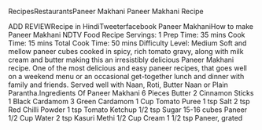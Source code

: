 RecipesRestaurantsPaneer Makhani
Paneer Makhani Recipe
 
ADD REVIEWRecipe in HindiTweeterfacebook
Paneer MakhaniHow to make Paneer Makhani
NDTV Food
Recipe Servings: 1
Prep Time: 35 mins
Cook Time: 15 mins
Total Cook Time: 50 mins
Difficulty Level: Medium
Soft and mellow paneer cubes cooked in spicy, rich tomato gravy, along with milk cream and butter making this an irresistibly delicious Paneer Makhani recipe. One of the most delicious and easy paneer recipes, that goes well on a weekend menu or an occasional get-together lunch and dinner with family and friends. Served well with Naan, Roti, Butter Naan or Plain Parantha.Ingredients Of Paneer Makhani
6 Pieces Butter
2 Cinnamon Sticks
1 Black Cardamom
3 Green Cardamom
1 Cup Tomato Puree
1 tsp Salt
2 tsp Red Chilli Powder
1 tsp Tomato Ketchup
1/2 tsp Sugar
15-16 cubes Paneer
1/2 Cup Water
2 tsp Kasuri Methi
1/2 Cup Cream
1 1/2 tsp Paneer, grated
